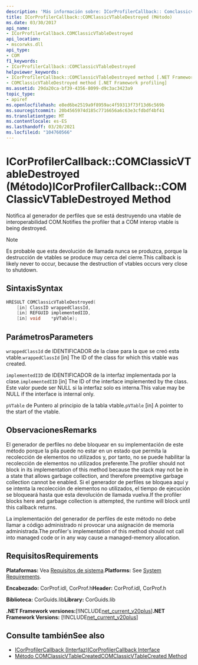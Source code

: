 ```yaml
---
description: 'Más información sobre: ICorProfilerCallback:: Comclassicvtabledestroyed ((método)'
title: ICorProfilerCallback::COMClassicVTableDestroyed (Método)
ms.date: 03/30/2017
api_name:
- ICorProfilerCallback.COMClassicVTableDestroyed
api_location:
- mscorwks.dll
api_type:
- COM
f1_keywords:
- ICorProfilerCallback::COMClassicVTableDestroyed
helpviewer_keywords:
- ICorProfilerCallback::COMClassicVTableDestroyed method [.NET Framework profiling]
- COMClassicVTableDestroyed method [.NET Framework profiling]
ms.assetid: 29da20ca-bf39-4356-8099-d9c3ac3423a9
topic_type:
- apiref
ms.openlocfilehash: e8ed6be2519a9f8959ac4f59313f73f13d6c569b
ms.sourcegitcommit: 20b4565974d185c7716656a6c63e3cfdbdf4bf41
ms.translationtype: MT
ms.contentlocale: es-ES
ms.lasthandoff: 03/20/2021
ms.locfileid: "104760566"
---
```

# <a name="icorprofilercallbackcomclassicvtabledestroyed-method"></a><span data-ttu-id="532c7-103">ICorProfilerCallback::COMClassicVTableDestroyed (Método)</span><span class="sxs-lookup"><span data-stu-id="532c7-103">ICorProfilerCallback::COMClassicVTableDestroyed Method</span></span>

<span data-ttu-id="532c7-104">Notifica al generador de perfiles que se está destruyendo una vtable de interoperabilidad COM.</span><span class="sxs-lookup"><span data-stu-id="532c7-104">Notifies the profiler that a COM interop vtable is being destroyed.</span></span>  
  
> [!NOTE]
> <span data-ttu-id="532c7-105">Es probable que esta devolución de llamada nunca se produzca, porque la destrucción de vtables se produce muy cerca del cierre.</span><span class="sxs-lookup"><span data-stu-id="532c7-105">This callback is likely never to occur, because the destruction of vtables occurs very close to shutdown.</span></span>  
  
## <a name="syntax"></a><span data-ttu-id="532c7-106">Sintaxis</span><span class="sxs-lookup"><span data-stu-id="532c7-106">Syntax</span></span>  
  
```cpp  
HRESULT COMClassicVTableDestroyed(  
    [in] ClassID wrappedClassId,  
    [in] REFGUID implementedIID,  
    [in] void    *pVTable);  
```  
  
## <a name="parameters"></a><span data-ttu-id="532c7-107">Parámetros</span><span class="sxs-lookup"><span data-stu-id="532c7-107">Parameters</span></span>

<span data-ttu-id="532c7-108">`wrappedClassId` de IDENTIFICADOR de la clase para la que se creó esta vtable.</span><span class="sxs-lookup"><span data-stu-id="532c7-108">`wrappedClassId` [in] The ID of the class for which this vtable was created.</span></span>

<span data-ttu-id="532c7-109">`implementedIID` de IDENTIFICADOR de la interfaz implementada por la clase.</span><span class="sxs-lookup"><span data-stu-id="532c7-109">`implementedIID` [in] The ID of the interface implemented by the class.</span></span> <span data-ttu-id="532c7-110">Este valor puede ser NULL si la interfaz solo es interna.</span><span class="sxs-lookup"><span data-stu-id="532c7-110">This value may be NULL if the interface is internal only.</span></span>

<span data-ttu-id="532c7-111">`pVTable` de Puntero al principio de la tabla vtable.</span><span class="sxs-lookup"><span data-stu-id="532c7-111">`pVTable` [in] A pointer to the start of the vtable.</span></span>

## <a name="remarks"></a><span data-ttu-id="532c7-112">Observaciones</span><span class="sxs-lookup"><span data-stu-id="532c7-112">Remarks</span></span>  

 <span data-ttu-id="532c7-113">El generador de perfiles no debe bloquear en su implementación de este método porque la pila puede no estar en un estado que permita la recolección de elementos no utilizados y, por tanto, no se puede habilitar la recolección de elementos no utilizados preferente.</span><span class="sxs-lookup"><span data-stu-id="532c7-113">The profiler should not block in its implementation of this method because the stack may not be in a state that allows garbage collection, and therefore preemptive garbage collection cannot be enabled.</span></span> <span data-ttu-id="532c7-114">Si el generador de perfiles se bloquea aquí y se intenta la recolección de elementos no utilizados, el tiempo de ejecución se bloqueará hasta que esta devolución de llamada vuelva.</span><span class="sxs-lookup"><span data-stu-id="532c7-114">If the profiler blocks here and garbage collection is attempted, the runtime will block until this callback returns.</span></span>  
  
 <span data-ttu-id="532c7-115">La implementación del generador de perfiles de este método no debe llamar a código administrado ni provocar una asignación de memoria administrada.</span><span class="sxs-lookup"><span data-stu-id="532c7-115">The profiler's implementation of this method should not call into managed code or in any way cause a managed-memory allocation.</span></span>  
  
## <a name="requirements"></a><span data-ttu-id="532c7-116">Requisitos</span><span class="sxs-lookup"><span data-stu-id="532c7-116">Requirements</span></span>  

 <span data-ttu-id="532c7-117">**Plataformas:** Vea [Requisitos de sistema](../../get-started/system-requirements.md).</span><span class="sxs-lookup"><span data-stu-id="532c7-117">**Platforms:** See [System Requirements](../../get-started/system-requirements.md).</span></span>  
  
 <span data-ttu-id="532c7-118">**Encabezado:** CorProf.idl, CorProf.h</span><span class="sxs-lookup"><span data-stu-id="532c7-118">**Header:** CorProf.idl, CorProf.h</span></span>  
  
 <span data-ttu-id="532c7-119">**Biblioteca:** CorGuids.lib</span><span class="sxs-lookup"><span data-stu-id="532c7-119">**Library:** CorGuids.lib</span></span>  
  
 <span data-ttu-id="532c7-120">**.NET Framework versiones:**[!INCLUDE[net_current_v20plus](../../../../includes/net-current-v20plus-md.md)]</span><span class="sxs-lookup"><span data-stu-id="532c7-120">**.NET Framework Versions:** [!INCLUDE[net_current_v20plus](../../../../includes/net-current-v20plus-md.md)]</span></span>  
  
## <a name="see-also"></a><span data-ttu-id="532c7-121">Consulte también</span><span class="sxs-lookup"><span data-stu-id="532c7-121">See also</span></span>

- [<span data-ttu-id="532c7-122">ICorProfilerCallback (Interfaz)</span><span class="sxs-lookup"><span data-stu-id="532c7-122">ICorProfilerCallback Interface</span></span>](icorprofilercallback-interface.md)
- [<span data-ttu-id="532c7-123">Método COMClassicVTableCreated</span><span class="sxs-lookup"><span data-stu-id="532c7-123">COMClassicVTableCreated Method</span></span>](icorprofilercallback-comclassicvtablecreated-method.md)
